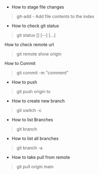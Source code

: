 - How to stage file changes

> git-add - Add file contents to the index

- How to check git status

> git status [<options>] [--] [<pathspec>…​]

How to check remote url

> git remote show origin

How to Commit

> git commit -m "comment"

- How to push

> git push origin to <branchname>

- How to create new branch

> git switch -c <branchname>

- How to list Branches

> git branch

- How to list all branches

> git branch -a

- How to take pull from remote

> git pull origin main
